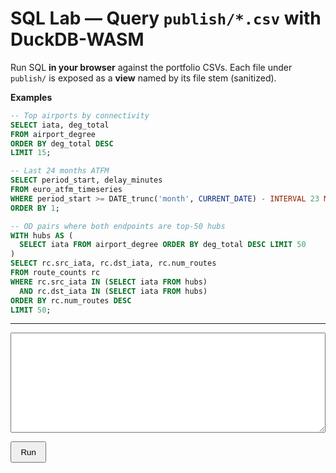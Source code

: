 # SQL Lab — Query `publish/*.csv` with DuckDB-WASM

Run SQL **in your browser** against the portfolio CSVs. Each file under `publish/` is exposed as a **view** named by its file stem (sanitized).

**Examples**

```sql
-- Top airports by connectivity
SELECT iata, deg_total
FROM airport_degree
ORDER BY deg_total DESC
LIMIT 15;

-- Last 24 months ATFM
SELECT period_start, delay_minutes
FROM euro_atfm_timeseries
WHERE period_start >= DATE_trunc('month', CURRENT_DATE) - INTERVAL 23 MONTH
ORDER BY 1;

-- OD pairs where both endpoints are top-50 hubs
WITH hubs AS (
  SELECT iata FROM airport_degree ORDER BY deg_total DESC LIMIT 50
)
SELECT rc.src_iata, rc.dst_iata, rc.num_routes
FROM route_counts rc
WHERE rc.src_iata IN (SELECT iata FROM hubs)
  AND rc.dst_iata IN (SELECT iata FROM hubs)
ORDER BY rc.num_routes DESC
LIMIT 50;
```

<hr/> <div id="lab"> <div style="margin:.5rem 0;"> <textarea id="sql" style="width:100%;height:160px;font-family:ui-monospace,monospace;"></textarea> </div> <p> <button id="run" class="md-button" style="padding:.45rem .9rem;">Run</button> <span id="status" style="margin-left:.6rem;color:#666;"></span> </p> <div id="result" style="margin-top:10px;overflow:auto;"></div> </div> <script type="module"> /* ---------- helpers (siteRoot, cache-buster, Material instant-nav hook) ---------- */ function siteRoot(){ const p = location.pathname.split('/').filter(Boolean); return p.length ? '/' + p[0] + '/' : '/'; } function bust(u){ const v = Date.now(); return u + (u.includes('?') ? '&' : '?') + 'v=' + v; } function onNav(fn){ const run = () => setTimeout(fn, 0); if (window.document$ && typeof document$.subscribe === 'function') document$.subscribe(run); if (document.readyState === 'loading') document.addEventListener('DOMContentLoaded', run); else run(); } /* ---------- DuckDB-WASM (browser) ---------- */ import * as duckdb from 'https://cdn.jsdelivr.net/npm/@duckdb/duckdb-wasm@1.29.0/dist/duckdb-browser-eh.mjs'; import duckdb_wasm from 'https://cdn.jsdelivr.net/npm/@duckdb/duckdb-wasm@1.29.0/dist/duckdb-wasm-eh.wasm'; import duckdb_worker from 'https://cdn.jsdelivr.net/npm/@duckdb/duckdb-wasm@1.29.0/dist/duckdb-browser-eh.worker.js'; let _db = null, _conn = null, _views = []; function sanitizeViewName(name){ // huruf/angka/underscore saja return String(name).toLowerCase().replace(/[^a-z0-9_]/g, '_').replace(/^_+/, ''); } async function initDB(){ if (_db) return; const bundle = { mainModule: duckdb_wasm, mainWorker: duckdb_worker }; const logger = new duckdb.ConsoleLogger(); _db = new duckdb.AsyncDuckDB(logger, bundle); await _db.instantiate(bundle); _conn = await _db.connect(); await _conn.query('INSTALL httpfs; LOAD httpfs;'); } async function registerViews(){ if (_views.length) return _views; // Baca daftar CSV dari assets/datasets.json (dibuat oleh workflow) const url = bust(siteRoot() + 'assets/datasets.json'); const ds = await (await fetch(url)).json(); const files = Array.isArray(ds) ? ds : (ds && Array.isArray(ds.items)) ? ds.items : []; for (const it of files){ const f = it.file || it.path || ''; if (!/\.csv$/i.test(f)) continue; const stem = sanitizeViewName((f.split('/').pop() || '').replace(/\.csv$/i, '')); const csvUrl = bust(siteRoot() + 'publish/' + f); await _conn.query(` CREATE OR REPLACE VIEW "${stem}" AS SELECT * FROM read_csv_auto('${csvUrl}', AUTO_DETECT=TRUE, SAMPLE_SIZE=20000) `); _views.push({ view: stem, file: f }); } return _views; } /* ---------- UI rendering ---------- */ function renderTable(df){ const mount = document.getElementById('result'); if (!df || !df.rows || df.rows.length === 0){ mount.innerHTML = '<em>No rows.</em>'; return; } const cols = df.schema.fields.map(f => f.name); let html = "<table class='dataframe'><thead><tr>" + cols.map(c=>`<th>${c}</th>`).join("") + "</tr></thead><tbody>"; const cap = 5000; let i = 0; for (const row of df.rows){ if (i++ >= cap) break; html += "<tr>" + row.map(v => `<td>${v==null?'':v}</td>`).join("") + "</tr>"; } html += "</tbody></table>"; if (df.rows.length > cap) html += `<div style="opacity:.7;font-size:.85rem;margin-top:.35rem;">Showing first ${cap.toLocaleString()} rows</div>`; mount.innerHTML = html; } async function runSQL(){ const btn = document.getElementById('run'); const status = document.getElementById('status'); const qEl = document.getElementById('sql'); const mount = document.getElementById('result'); try{ btn.disabled = true; status.textContent = 'Running…'; await initDB(); await registerViews(); const sql = qEl.value; const res = await _conn.query(sql); renderTable(res); status.textContent = 'Done'; }catch(err){ console.error(err); status.textContent = 'Error'; mount.innerHTML = `<pre style="color:#b71c1c;white-space:pre-wrap;">${err.message || String(err)}</pre>`;

}finally{
btn.disabled = false;
}
}

/* ---------- Boot (bind tombol + isi contoh query) ---------- */
onNav(async () => {
const btn = document.getElementById('run');
if (!btn) return;

// Pastikan tombol ada di atas overlay elemen lain
btn.style.position = 'relative';
btn.style.zIndex = '10';

btn.addEventListener('click', runSQL);

// Prefill: kalau ada CSV, pakai salah satu; kalau tidak ada, pakai demo JSON
try{
await initDB();
const views = await registerViews();
const prefer = views.find(v => v.view === 'airport_degree') || views[0];

const q = document.getElementById('sql');
if (q && !q.value.trim()){
  q.value = prefer
    ? `SELECT * FROM ${prefer.view} LIMIT 15;`
    : `SELECT month, delay_min FROM read_json_auto('${siteRoot()}api/euro_atfm_timeseries_last24.json') ORDER BY month DESC LIMIT 5;`;
}
}catch(e){
console.warn(e);
}
});
</script>

<style> /* Pastikan area interaktif tidak ketutupan overlay dari blok kode di atas */ #lab { position: relative; z-index: 1; } #run { cursor: pointer; } /* Styling tabel sederhana */ .dataframe{border-collapse:collapse;width:100%;font-size:0.9rem;} .dataframe th,.dataframe td{border:1px solid #ddd;padding:.35rem .5rem;white-space:nowrap;} .dataframe thead th{position:sticky;top:0;background:var(--md-default-fg-color--lightest,#f7f7f7);} </style>
